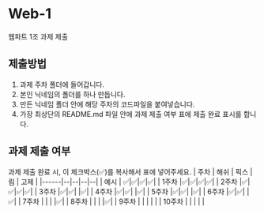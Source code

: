 # Web-1

웹파트 1조 과제 제출

## 제출방법

1. 과제 주차 폴더에 들어갑니다.
2. 본인 닉네임의 폴더를 하나 만듭니다.
3. 만든 닉네임 폴더 안에 해당 주차의 코드파일을 붙여넣습니다.
4. 가장 최상단의 README.md 파일 안에 과제 제출 여부 표에 제출 완료 표시를 합니다.

## 과제 제출 여부

과제 제출 완료 시, 이 체크박스(✅)를 복사해서 표에 넣어주세요.
| 주차 | 해쉬 | 픽스 | 림 | 고제 |
|------|--|--|--|--|
| 예시 | ✅|✅|✅|✅|
| 1주차 |✅|✅|✅|✅|
| 2주차 |✅|✅|✅|✅|
| 3주차 |✅|✅| |✅|
| 4주차 |✅|✅| |✅|
| 5주차 |✅|✅| |✅|
| 6주차 |✅|✅| |✅|
| 7주차 | | | |✅|
| 8주차 | | | |✅|
| 9주차 | | | | |
| 10주차 | | | | |
